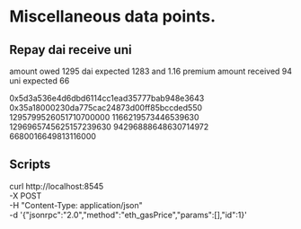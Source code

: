 # Miscellaneous data points.

## Repay dai receive uni
amount owed     1295 dai expected 1283 and 1.16 premium 
amount received 94   uni expected 66

0x5d3a536e4d6dbd6114cc1ead35777bab948e3643 0x35a18000230da775cac24873d00ff85bccded550
    1295799526051710700000 1166219573446539630 1296965745625157239630 
    94296888648630714972 6680016649813116000 


## Scripts
curl http://localhost:8545 \
-X POST \
-H "Content-Type: application/json" \
-d '{"jsonrpc":"2.0","method":"eth_gasPrice","params":[],"id":1}'